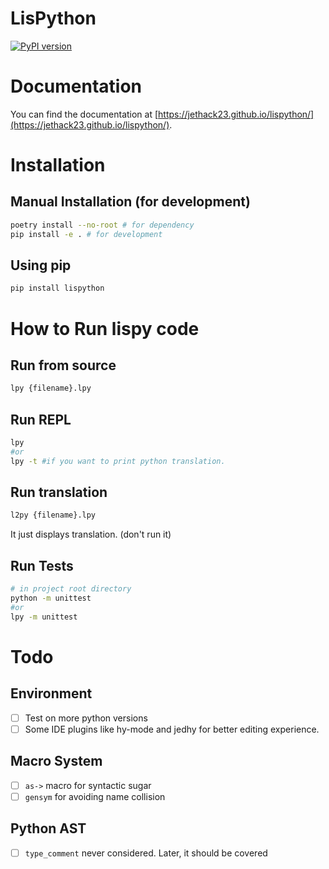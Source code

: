 # LisPython
[![PyPI version](https://badge.fury.io/py/lispython.svg)](https://badge.fury.io/py/lispython)

# Documentation
You can find the documentation at [https://jethack23.github.io/lispython/](https://jethack23.github.io/lispython/).

# Installation
## Manual Installation (for development)
```bash
poetry install --no-root # for dependency
pip install -e . # for development
```
## Using pip
```bash
pip install lispython
```

# How to Run lispy code
## Run from source
```bash
lpy {filename}.lpy
```

## Run REPL
```bash
lpy
#or
lpy -t #if you want to print python translation.
```

## Run translation
```bash
l2py {filename}.lpy
```
It just displays translation. (don't run it)

## Run Tests
```bash
# in project root directory
python -m unittest
#or
lpy -m unittest
```


# Todo
## Environment
- [ ] Test on more python versions
- [ ] Some IDE plugins like hy-mode and jedhy for better editing experience.
## Macro System
- [ ] `as->` macro for syntactic sugar
- [ ] `gensym` for avoiding name collision
## Python AST
- [ ] `type_comment` never considered. Later, it should be covered
